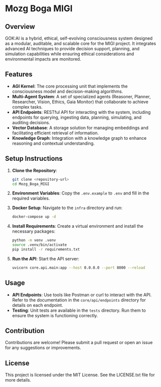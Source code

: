 # Mozg Boga MIGI

## Overview
GOK:AI is a hybrid, ethical, self-evolving consciousness system designed as a modular, auditable, and scalable core for the MIGI project. It integrates advanced AI techniques to provide decision support, planning, and simulation capabilities while ensuring ethical considerations and environmental impacts are monitored.

## Features
- **AGI Kernel**: The core processing unit that implements the consciousness model and decision-making algorithms.
- **Multi-Agent System**: A set of specialized agents (Reasoner, Planner, Researcher, Vision, Ethics, Gaia Monitor) that collaborate to achieve complex tasks.
- **API Endpoints**: RESTful API for interacting with the system, including endpoints for querying, ingesting data, planning, simulating, and auditing decisions.
- **Vector Database**: A storage solution for managing embeddings and facilitating efficient retrieval of information.
- **Knowledge Graph**: Integration with a knowledge graph to enhance reasoning and contextual understanding.

## Setup Instructions
1. **Clone the Repository**:
   ```bash
   git clone <repository-url>
   cd Mozg_Boga_MIGI
   ```

2. **Environment Variables**:
   Copy the `.env.example` to `.env` and fill in the required variables.

3. **Docker Setup**:
   Navigate to the `infra` directory and run:
   ```bash
   docker-compose up -d
   ```

4. **Install Requirements**:
   Create a virtual environment and install the necessary packages:
   ```bash
   python -m venv .venv
   source .venv/bin/activate
   pip install -r requirements.txt
   ```

5. **Run the API**:
   Start the API server:
   ```bash
   uvicorn core.api.main:app --host 0.0.0.0 --port 8000 --reload
   ```

## Usage
- **API Endpoints**: Use tools like Postman or curl to interact with the API. Refer to the documentation in the `core/api/endpoints` directory for details on each endpoint.
- **Testing**: Unit tests are available in the `tests` directory. Run them to ensure the system is functioning correctly.

## Contribution
Contributions are welcome! Please submit a pull request or open an issue for any suggestions or improvements.

## License
This project is licensed under the MIT License. See the LICENSE.txt file for more details.